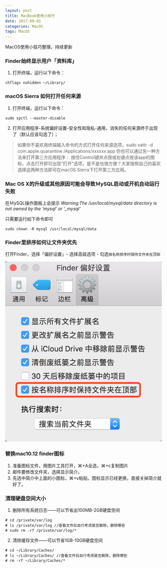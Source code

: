 ```yaml
---
layout: post
title: MacBook使用小技巧
date: 2017-09-01
categories: MacOS
tags: MacOS
---
```

MacOS使用小技巧整理，持续更新

### Finder始终显示用户「资料库」

1. 打开终端，运行以下命令：

```
chflags nohidden ~/Library/
```

### macOS Sierra 如何打开任何来源

1. 打开终端，运行以下命令：

```
sudo spctl --master-disable
```

2. 打开应用程序-系统偏好设置-安全性和隐私-通用，消失的任何来源终于出现了（默认应该勾选了）；

> 如果你不喜欢用终端输入命令的方式打开任何来源选项，sudo xattr -d com.apple.quarantine /Applications/xxxxxx.app
> 你也可以通过另一种方法来打开第三方应用程序： 按住Control键并点按或右键点按该app的图标，点击打开即可出现“打开”选项，是不是也很方便？大家按照自己的喜欢选择这两种方法即可在macOS Sierra下打开第三方应用。


### Mac OS X的升级或其他原因可能会导致ＭySQL启动或开机自动运行失败

在ＭySQL操作面板上会提示 *Warning:The /usr/local/mysql/data directory is not owned by the ‘mysql‘ or ‘_mysql‘*

只需要运行如下命令即可

```
sudo chown -R mysql /usr/local/mysql/data
```


### Finder里排序如何让文件夹优先

打开Finder，选择「偏好设置」- 选择高级选项 - 勾选`按名称排序时保持文件夹在顶部`

![](/images/posts/macos/finder_settings.png)


### 替换mac10.12 finder图标

1. 准备图标文件，用图片工具打开，⌘+A全选，⌘+c复制图片
2. 邮件要修改文件夹，选择显示简介。
3. 先选中简介中上面的小图标，⌘+v粘贴，图标显示已经更换，直接关掉简介就好了。

### 清理硬盘空间大小

1. 删除所有系统日志——可以节省出100MB-2GB硬盘空间

```
# cd /private/var/log 
# ls /private/var/log //查看文件后自行考虑是否删除，删除哪些
# sudo rm -rf /private/var/log/*
```

2. 清除缓存文件——可以节省1GB-10GB硬盘空间

```
# cd ~/Library/Caches/
# ls ~/Library/Caches/ //查看文件后自行考虑是否删除，删除哪些
# rm -rf ~/Library/Caches/*
```
